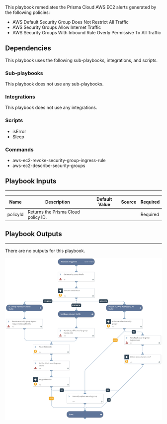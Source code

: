 This playbook remediates the Prisma Cloud AWS EC2 alerts generated by the following policies:
 - AWS Default Security Group Does Not Restrict All Traffic
 - AWS Security Groups Allow Internet Traffic
 - AWS Security Groups With Inbound Rule Overly Permissive To All Traffic

## Dependencies
This playbook uses the following sub-playbooks, integrations, and scripts.

### Sub-playbooks
This playbook does not use any sub-playbooks.

### Integrations
This playbook does not use any integrations.

### Scripts
* isError
* Sleep

### Commands
* aws-ec2-revoke-security-group-ingress-rule
* aws-ec2-describe-security-groups

## Playbook Inputs
---

| **Name** | **Description** | **Default Value** | **Source** | **Required** |
| --- | --- | --- | --- | --- |
| policyId | Returns the Prisma Cloud policy ID. |  |  | Required |

## Playbook Outputs
---
There are no outputs for this playbook.

![PCR_AWS_EC2_SG_Misconfig](https://github.com/ElazarK/content-docs/blob/master/images/playbooks/PCR_AWS_EC2_SG_Misconfig.png)
